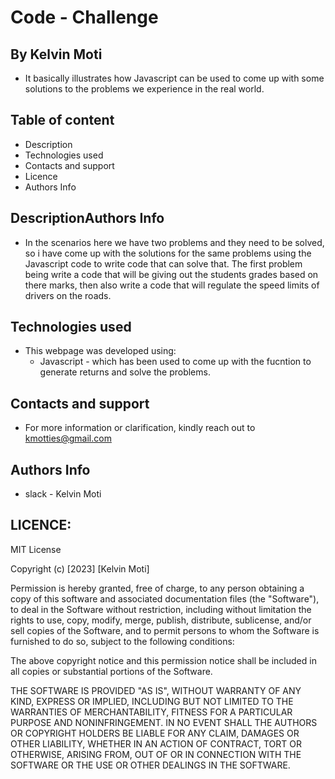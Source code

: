 # Code - Challenge 

## By Kelvin Moti
- It basically illustrates how Javascript can be used to come up with some solutions to the problems we experience in the real world.
## Table of content
- Description
- Technologies used 
- Contacts and support
- Licence
- Authors Info
## DescriptionAuthors Info
- <p>In the scenarios here we have two problems and they need to be solved, so i have come up with the solutions for the same problems using the Javascript code to write code that can solve that. The first problem being write a code that will be giving out the students grades based on there marks, then also write a code that will regulate the speed limits of drivers on the roads.</p>
## Technologies used 
- This webpage was developed using:
   - Javascript - which has been used to come up with the fucntion to generate returns and solve the problems.
## Contacts and support
- For more information or clarification, kindly reach out to kmotties@gmail.com
## Authors Info
- slack - Kelvin Moti
## LICENCE:

MIT License

Copyright (c) [2023] [Kelvin Moti]

Permission is hereby granted, free of charge, to any person obtaining a copy
of this software and associated documentation files (the "Software"), to deal
in the Software without restriction, including without limitation the rights
to use, copy, modify, merge, publish, distribute, sublicense, and/or sell
copies of the Software, and to permit persons to whom the Software is
furnished to do so, subject to the following conditions:

The above copyright notice and this permission notice shall be included in all
copies or substantial portions of the Software.

THE SOFTWARE IS PROVIDED "AS IS", WITHOUT WARRANTY OF ANY KIND, EXPRESS OR
IMPLIED, INCLUDING BUT NOT LIMITED TO THE WARRANTIES OF MERCHANTABILITY,
FITNESS FOR A PARTICULAR PURPOSE AND NONINFRINGEMENT. IN NO EVENT SHALL THE
AUTHORS OR COPYRIGHT HOLDERS BE LIABLE FOR ANY CLAIM, DAMAGES OR OTHER
LIABILITY, WHETHER IN AN ACTION OF CONTRACT, TORT OR OTHERWISE, ARISING FROM,
OUT OF OR IN CONNECTION WITH THE SOFTWARE OR THE USE OR OTHER DEALINGS IN THE
SOFTWARE.